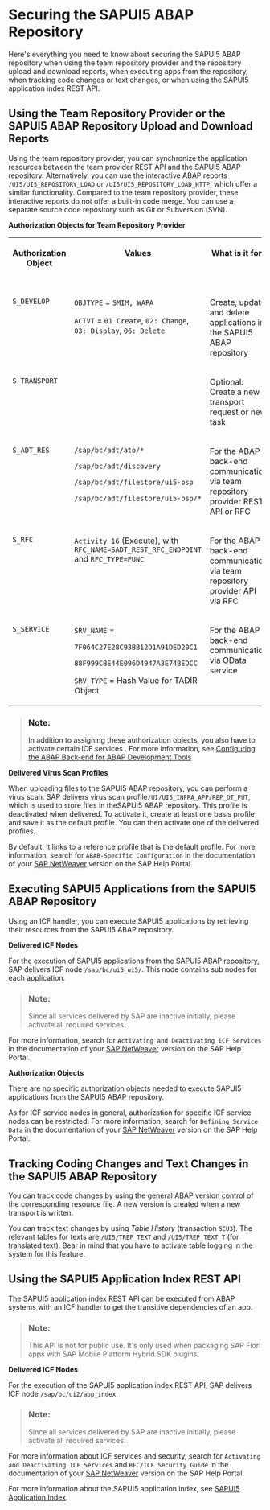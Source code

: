 <!-- loio91f3ecc06f4d1014b6dd926db0e91070 -->

# Securing the SAPUI5 ABAP Repository

Here's everything you need to know about securing the SAPUI5 ABAP repository when using the team repository provider and the repository upload and download reports, when executing apps from the repository, when tracking code changes or text changes, or when using the SAPUI5 application index REST API.



<a name="loio91f3ecc06f4d1014b6dd926db0e91070__section_FF322F8337114FF09D995A2965C673BA"/>

## Using the Team Repository Provider or the SAPUI5 ABAP Repository Upload and Download Reports

Using the team repository provider, you can synchronize the application resources between the team provider REST API and the SAPUI5 ABAP repository. Alternatively, you can use the interactive ABAP reports `/UI5/UI5_REPOSITORY_LOAD` or `/UI5/UI5_REPOSITORY_LOAD_HTTP`, which offer a similar functionality. Compared to the team repository provider, these interactive reports do not offer a built-in code merge. You can use a separate source code repository such as Git or Subversion \(SVN\).

**Authorization Objects for Team Repository Provider** 


<table>
<tr>
<th valign="top">

Authorization Object

</th>
<th valign="top">

Values

</th>
<th valign="top">

What is it for?

</th>
<th valign="top">

Needed for deployment from

</th>
</tr>
<tr>
<td valign="top">

`S_DEVELOP`

</td>
<td valign="top">

`OBJTYPE` = `SMIM, WAPA`

`ACTVT` = `01 Create`, `02: Change`, `03: Display`, `06: Delete`

</td>
<td valign="top">

Create, update, and delete applications in the SAPUI5 ABAP repository

</td>
<td valign="top">

All tools

</td>
</tr>
<tr>
<td valign="top">

`S_TRANSPORT`

</td>
<td valign="top">

 

</td>
<td valign="top">

Optional: Create a new transport request or new task

</td>
<td valign="top">

All tools

</td>
</tr>
<tr>
<td valign="top">

`S_ADT_RES`

</td>
<td valign="top">

`/sap/bc/adt/ato/*`

`/sap/bc/adt/discovery`

`/sap/bc/adt/filestore/ui5-bsp`

`/sap/bc/adt/filestore/ui5-bsp/*`

</td>
<td valign="top">

For the ABAP back-end communication via team repository provider REST API or RFC

</td>
<td valign="top">

Eclipse, SAP Web IDE

</td>
</tr>
<tr>
<td valign="top">

`S_RFC`

</td>
<td valign="top">

`Activity 16` \(Execute\), with `RFC_NAME=SADT_REST_RFC_ENDPOINT` and `RFC_TYPE=FUNC`

</td>
<td valign="top">

For the ABAP back-end communication via team repository provider API via RFC

</td>
<td valign="top">

Eclipse

</td>
</tr>
<tr>
<td valign="top">

`S_SERVICE`

</td>
<td valign="top">

`SRV_NAME` =

`7F064C27E28C93BB12D1A91DED20C1`

`88F999CBE44E096D4947A3E74BEDCC`

`SRV_TYPE` = Hash Value for TADIR Object

</td>
<td valign="top">

For the ABAP back-end communication via OData service

</td>
<td valign="top">

SAP Business Application Studio, SAP Fiori tools

</td>
</tr>
</table>

> ### Note:  
> In addition to assigning these authorization objects, you also have to activate certain ICF services . For more information, see [Configuring the ABAP Back-end for ABAP Development Tools](https://help.sap.com/doc/2e65ad9a26c84878b1413009f8ac07c3/latest/en-US/config_guide_system_backend_abap_development_tools.pdf)

**Delivered Virus Scan Profiles** 

When uploading files to the SAPUI5 ABAP repository, you can perform a virus scan. SAP delivers virus scan profile`/UI/UI5_INFRA_APP/REP_DT_PUT`, which is used to store files in theSAPUI5 ABAP repository. This profile is deactivated when delivered. To activate it, create at least one basis profile and save it as the default profile. You can then activate one of the delivered profiles.

By default, it links to a reference profile that is the default profile. For more information, search for `ABAB-Specific Configuration` in the documentation of your [SAP NetWeaver](https://help.sap.com/viewer/p/SAP_NETWEAVER) version on the SAP Help Portal.



<a name="loio91f3ecc06f4d1014b6dd926db0e91070__section_CDDA32FF380C43F9ABD63B501EF3649D"/>

## Executing SAPUI5 Applications from the SAPUI5 ABAP Repository

Using an ICF handler, you can execute SAPUI5 applications by retrieving their resources from the SAPUI5 ABAP repository.

**Delivered ICF Nodes** 

For the execution of SAPUI5 applications from the SAPUI5 ABAP repository, SAP delivers ICF node `/sap/bc/ui5_ui5/`. This node contains sub nodes for each application.

> ### Note:  
> Since all services delivered by SAP are inactive initially, please activate all required services.

For more information, search for `Activating and Deactivating ICF Services` in the documentation of your [SAP NetWeaver](https://help.sap.com/viewer/p/SAP_NETWEAVER) version on the SAP Help Portal.

**Authorization Objects** 

There are no specific authorization objects needed to execute SAPUI5 applications from the SAPUI5 ABAP repository.

As for ICF service nodes in general, authorization for specific ICF service nodes can be restricted. For more information, search for `Defining Service Data` in the documentation of your [SAP NetWeaver](https://help.sap.com/viewer/p/SAP_NETWEAVER) version on the SAP Help Portal.



<a name="loio91f3ecc06f4d1014b6dd926db0e91070__section_8ADD8616B4634A2089BC52C58C6CCD11"/>

## Tracking Coding Changes and Text Changes in the SAPUI5 ABAP Repository

You can track code changes by using the general ABAP version control of the corresponding resource file. A new version is created when a new transport is written.

You can track text changes by using *Table History* \(transaction `SCU3`\). The relevant tables for texts are `/UI5/TREP_TEXT` and `/UI5/TREP_TEXT_T` \(for translated text\). Bear in mind that you have to activate table logging in the system for this feature.



## Using the SAPUI5 Application Index REST API

The SAPUI5 application index REST API can be executed from ABAP systems with an ICF handler to get the transitive dependencies of an app.

> ### Note:  
> This API is not for public use. It's only used when packaging SAP Fiori apps with SAP Mobile Platform Hybrid SDK plugins.

**Delivered ICF Nodes**

For the execution of the SAPUI5 application index REST API, SAP delivers ICF node `/sap/bc/ui2/app_index`.

> ### Note:  
> Since all services delivered by SAP are inactive initially, please activate all required services.

For more information about ICF services and security, search for `Activating and Deactivating ICF Services` and `RFC/ICF Security Guide` in the documentation of your [SAP NetWeaver](https://help.sap.com/viewer/p/SAP_NETWEAVER) version on the SAP Help Portal.

For more information about the SAPUI5 application index, see [SAPUI5 Application Index](sapui5-application-index-c5e7098.md).

